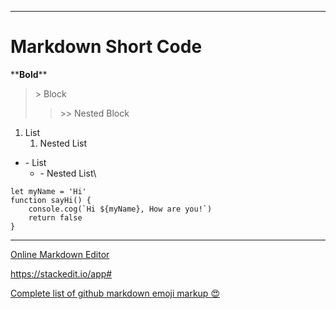 -------------------------------------------------------
# Markdown Short Code 
****Bold**\*\*
> \> Block
 >> \>> Nested Block
1. List 
	1. Nested List
- \- List
	- \- Nested List\

``` JS
let myName = 'Hi'
function sayHi() { 
	console.cog(`Hi ${myName}, How are you!`)
	return false
}
```

-------------------------------------------------------
[Online Markdown Editor]( https://stackedit.io/app#)

<https://stackedit.io/app#>

[Complete list of github markdown emoji markup :heart_eyes:](https://gist.github.com/rxaviers/7360908)






